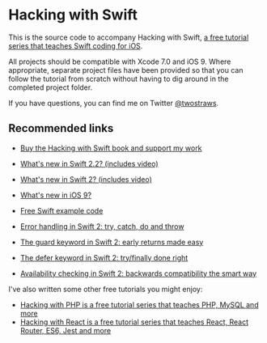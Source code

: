 # Hacking with Swift
This is the source code to accompany Hacking with Swift, [a free tutorial series that teaches Swift coding for iOS](https://www.hackingwithswift.com).

All projects should be compatible with Xcode 7.0 and iOS 9. Where appropriate, separate project files have been provided so that you can follow the tutorial from scratch without having to dig around in the completed project folder.

If you have questions, you can find me on Twitter [@twostraws](https://www.twitter.com/twostraws).


## Recommended links

- [Buy the Hacking with Swift book and support my work](https://gumroad.com/l/hws-book-pack)

- [What's new in Swift 2.2? (includes video)](https://www.hackingwithswift.com/swift2-2)
- [What's new in Swift 2? (includes video)](https://www.hackingwithswift.com/swift2)
- [What's new in iOS 9?](https://www.hackingwithswift.com/ios9)
- [Free Swift example code](https://www.hackingwithswift.com/example-code)

- [Error handling in Swift 2: try, catch, do and throw](https://www.hackingwithswift.com/new-syntax-swift-2-error-handling-try-catch)
- [The guard keyword in Swift 2: early returns made easy](https://www.hackingwithswift.com/new-syntax-swift-2-guard)
- [The defer keyword in Swift 2: try/finally done right](https://www.hackingwithswift.com/new-syntax-swift-2-defer)
- [Availability checking in Swift 2: backwards compatibility the smart way](https://www.hackingwithswift.com/new-syntax-swift-2-availability-checking)

I've also written some other free tutorials you might enjoy:

- [Hacking with PHP is a free tutorial series that teaches PHP, MySQL and more](http://www.hackingwithphp.com)
- [Hacking with React is a free tutorial series that teaches React, React Router, ES6, Jest and more](http://www.hackingwithreact.com)
